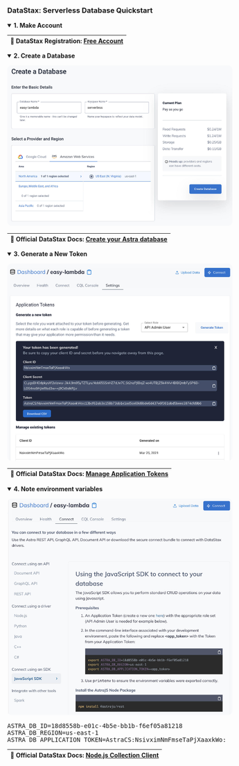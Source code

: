 ### DataStax: Serverless Database Quickstart  ###

<p></p>


<details open>
  <summary><strong>1. Make Account</strong>
  </summary>

  <p></p>

  <table>
    <thead>
      <tr><th>
        📖 DataStax Registration: <a href="https://astra.datastax.com/register">Free Account</a>
      </th></tr>
    </thead>
  </table>

  <p></p>

</details>


<p></p>


<details open>
  <summary><strong>2. Create a Database</strong>
  </summary>

  <p></p>

  <img style="border-radius:10px;max-width:520px" src="../assets/datastax-create.jpg"/>

  <p></p>

  <table>
    <thead>
      <tr><th>
        📖 Official DataStax Docs: <a href="https://docs.datastax.com/en/astra/docs/creating-your-astra-database.html">Create your Astra database</a>
      </th></tr>
    </thead>
  </table>

  <p></p>

</details>




<p></p>




<details open>
  <summary><strong>3. Generate a New Token</strong>
  </summary>

  <p></p>

  <img style="border-radius:10px;max-width:520px" src="../assets/datastax-token.jpg"/>

  <p></p>

  <table>
    <thead>
      <tr><th>
        📖 Official DataStax Docs: <a href="https://docs.datastax.com/en/astra/docs/manage-application-tokens.html">Manage Application Tokens</a>
      </th></tr>
    </thead>
  </table>

  <p></p>

</details>





<p></p>





<details open>
  <summary><strong>4. Note environment variables</strong>
  </summary>

  <p></p>

  <img style="border-radius:10px;max-width:520px" src="../assets/datastax-sdk.jpg"/>

  <p></p>

  <pre><samp>ASTRA_DB_ID=18d8558b-e01c-4b5e-bb1b-f6ef05a81218
ASTRA_DB_REGION=us-east-1
ASTRA_DB_APPLICATION_TOKEN=AstraCS:NsivximNmFmseTaPjXaaxkWo:c13bcf62ab3a158b73ab1e1ad5ce69d8bde6d437e6f361abd5beea3974cfd9b6</samp></pre>

  <p></p>

  <table>
    <thead>
      <tr><th>
        📖 Official DataStax Docs: <a href="https://docs.datastax.com/en/astra/docs/astra-collection-client.html">Node.js Collection Client</a>
      </th></tr>
    </thead>
  </table>

  <p></p>

</details>

<p></p>


